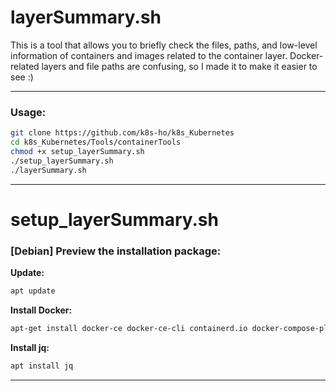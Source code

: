 # layerSummary.sh
  
This is a tool that allows you to briefly check the files, paths, and low-level information of containers and images related to the container layer. Docker-related layers and file paths are confusing, so I made it to make it easier to see :)

---

### Usage:  
```bash
git clone https://github.com/k8s-ho/k8s_Kubernetes    
cd k8s_Kubernetes/Tools/containerTools  
chmod +x setup_layerSummary.sh
./setup_layerSummary.sh 
./layerSummary.sh
```

---

# setup_layerSummary.sh  
### [Debian] Preview the installation package:   
__Update:__     
```bash
apt update   
```
__Install Docker:__    
```bash
apt-get install docker-ce docker-ce-cli containerd.io docker-compose-plugin   
```
__Install jq:__  
```bash
apt install jq
```   

---
